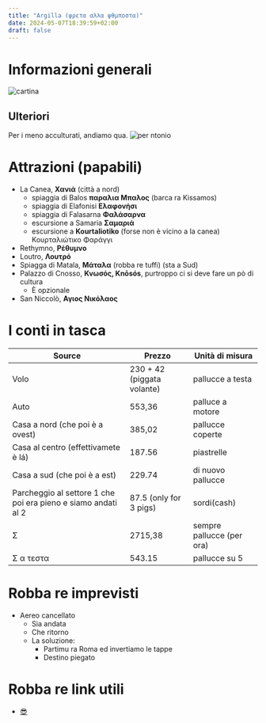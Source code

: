 ```yaml
---
title: "Argilla (ψρετα αλλα ψθμποστα)"
date: 2024-05-07T18:39:59+02:00
draft: false
---
```

	
# Informazioni generali
![cartina](/images/creta_cartina.jpg)
## Ulteriori
Per i meno acculturati, andiamo qua.
![per ntonio](/images/creta_a_ro_sta.jpg)
# Attrazioni (papabili)
- La Canea, **Χανιά** (città a nord)
  - spiaggia di Balos **παραλια Μπαλος** (barca ra Kissamos)
  - spiaggia di Elafonisi **Ελαφονήσι**
  - spiaggia di Falasarna **Φαλάσαρνα**
  - escursione a Samaria **Σαμαριά**
  - escursione a **Kourtaliotiko** (forse non è vicino a la canea) Κουρταλιώτικο Φαράγγι
- Rethymno, **Ρέθυμνο**
- Loutro, **Λουτρό**
- Spiagga di Matala, **Μάταλα** (robba re tuffi) (sta a Sud) 
- Palazzo di Cnosso, **Κνωσός, Knōsós**, purtroppo ci si deve fare un pò di cultura 
  - È opzionale
- San Niccolò, **Αγιος Νικόλαος**

# I conti in tasca
| Source                                                        | Prezzo                     | Unità di misura           |
|---------------------------------------------------------------|----------------------------|---------------------------|
| Volo                                                          | 230 + 42 (piggata volante) | pallucce a testa          |
| Auto                                                          | 553,36                     | palluce a motore          |
| Casa a nord (che poi è a ovest)                               | 385,02                     | pallucce coperte          |
| Casa al centro (effettivamete è lá)                           | 187.56                     | piastrelle                |
| Casa a sud (che poi è a est)                                  | 229.74                     | di nuovo  pallucce        |
| Parcheggio al settore 1 che poi era pieno e siamo andati al 2 | 87.5 (only for 3 pigs)     | sordi(cash)               |
| Σ                                                             | 2715,38                    | sempre pallucce (per ora) |
| Σ α τεστα                                                     | 543.15                     | pallucce su 5             |

# Robba re imprevisti
- Aereo cancellato
  - Sia andata
  - Che ritorno
  - La soluzione:
	- Partimu ra Roma ed invertiamo le tappe
	- Destino piegato
	

# Robba re link utili
- [😎](https://gnu.org/software/emacs)
